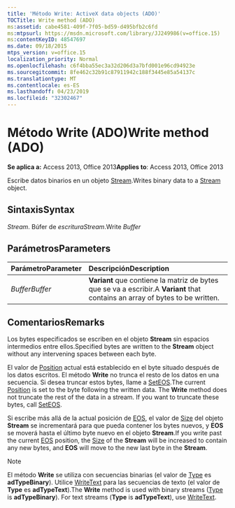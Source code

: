 ```yaml
---
title: 'Método Write: ActiveX data objects (ADO)'
TOCTitle: Write method (ADO)
ms:assetid: cabe4581-409f-7f05-bd59-d495bfb2c6fd
ms:mtpsurl: https://msdn.microsoft.com/library/JJ249986(v=office.15)
ms:contentKeyID: 48547697
ms.date: 09/18/2015
mtps_version: v=office.15
localization_priority: Normal
ms.openlocfilehash: c6f4bba55ec3a32d206d3a7bfd001e96cd94923e
ms.sourcegitcommit: 8fe462c32b91c87911942c188f3445e85a54137c
ms.translationtype: MT
ms.contentlocale: es-ES
ms.lasthandoff: 04/23/2019
ms.locfileid: "32302467"
---
```

# <a name="write-method-ado"></a><span data-ttu-id="853c3-102">Método Write (ADO)</span><span class="sxs-lookup"><span data-stu-id="853c3-102">Write method (ADO)</span></span>

<span data-ttu-id="853c3-103">**Se aplica a:** Access 2013, Office 2013</span><span class="sxs-lookup"><span data-stu-id="853c3-103">**Applies to**: Access 2013, Office 2013</span></span>

<span data-ttu-id="853c3-104">Escribe datos binarios en un objeto [Stream](stream-object-ado.md).</span><span class="sxs-lookup"><span data-stu-id="853c3-104">Writes binary data to a [Stream](stream-object-ado.md) object.</span></span>

## <a name="syntax"></a><span data-ttu-id="853c3-105">Sintaxis</span><span class="sxs-lookup"><span data-stu-id="853c3-105">Syntax</span></span>

<span data-ttu-id="853c3-106">*Stream*. Búfer de *escritura*</span><span class="sxs-lookup"><span data-stu-id="853c3-106">*Stream*.Write *Buffer*</span></span>

## <a name="parameters"></a><span data-ttu-id="853c3-107">Parámetros</span><span class="sxs-lookup"><span data-stu-id="853c3-107">Parameters</span></span>

|<span data-ttu-id="853c3-108">Parámetro</span><span class="sxs-lookup"><span data-stu-id="853c3-108">Parameter</span></span>|<span data-ttu-id="853c3-109">Descripción</span><span class="sxs-lookup"><span data-stu-id="853c3-109">Description</span></span>|
|:--------|:----------|
|<span data-ttu-id="853c3-110">*Buffer*</span><span class="sxs-lookup"><span data-stu-id="853c3-110">*Buffer*</span></span> |<span data-ttu-id="853c3-111">**Variant** que contiene la matriz de bytes que se va a escribir.</span><span class="sxs-lookup"><span data-stu-id="853c3-111">A **Variant** that contains an array of bytes to be written.</span></span>|

## <a name="remarks"></a><span data-ttu-id="853c3-112">Comentarios</span><span class="sxs-lookup"><span data-stu-id="853c3-112">Remarks</span></span>

<span data-ttu-id="853c3-113">Los bytes especificados se escriben en el objeto **Stream** sin espacios intermedios entre ellos.</span><span class="sxs-lookup"><span data-stu-id="853c3-113">Specified bytes are written to the **Stream** object without any intervening spaces between each byte.</span></span>

<span data-ttu-id="853c3-p101">El valor de [Position](position-property-ado.md) actual está establecido en el byte situado después de los datos escritos. El método **Write** no trunca el resto de los datos en una secuencia. Si desea truncar estos bytes, llame a [SetEOS](seteos-method-ado.md).</span><span class="sxs-lookup"><span data-stu-id="853c3-p101">The current [Position](position-property-ado.md) is set to the byte following the written data. The **Write** method does not truncate the rest of the data in a stream. If you want to truncate these bytes, call [SetEOS](seteos-method-ado.md).</span></span>

<span data-ttu-id="853c3-117">Si escribe más allá de la actual posición de [EOS](eos-property-ado.md), el valor de [Size](https://docs.microsoft.com/office/vba/access/concepts/miscellaneous/size-property-ado-stream) del objeto **Stream** se incrementará para que pueda contener los bytes nuevos, y **EOS** se moverá hasta el último byte nuevo en el objeto **Stream**.</span><span class="sxs-lookup"><span data-stu-id="853c3-117">If you write past the current [EOS](eos-property-ado.md) position, the [Size](https://docs.microsoft.com/office/vba/access/concepts/miscellaneous/size-property-ado-stream) of the **Stream** will be increased to contain any new bytes, and **EOS** will move to the new last byte in the **Stream**.</span></span>

> [!NOTE]
> <span data-ttu-id="853c3-p102">El método **Write** se utiliza con secuencias binarias (el valor de [Type](type-property-ado-stream.md) es **adTypeBinary**). Utilice [WriteText](writetext-method-ado.md) para las secuencias de texto (el valor de **Type** es **adTypeText**).</span><span class="sxs-lookup"><span data-stu-id="853c3-p102">The **Write** method is used with binary streams ([Type](type-property-ado-stream.md) is **adTypeBinary**). For text streams (**Type** is **adTypeText**), use [WriteText](writetext-method-ado.md).</span></span>


